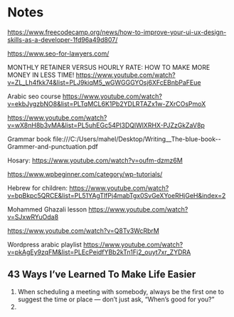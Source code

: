 # Notes
https://www.freecodecamp.org/news/how-to-improve-your-ui-ux-design-skills-as-a-developer-1fd96a49d807/


https://www.seo-for-lawyers.com/

MONTHLY RETAINER VERSUS HOURLY RATE: HOW TO MAKE MORE MONEY IN LESS TIME!
https://www.youtube.com/watch?v=ZL_Lh4fkk74&list=PLJ9kiqM5_wGWGGGYOsj6XFcEBnbPaFEue

Arabic seo course
https://www.youtube.com/watch?v=ekbJygzbNO8&list=PLTqMCL6K1Pb2YDLRTAZx1w-ZXrCOsPmoX

https://www.youtube.com/watch?v=wX8nH8b3vMA&list=PL5uhEGc54Pl3DQlWlXRHX-PJZzGkZaV8p



Grammar book file:///C:/Users/mahel/Desktop/Writing\_\_The-blue-book--Grammer-and-punctuation.pdf

Hosary: https://www.youtube.com/watch?v=oufm-dzmz6M

https://www.wpbeginner.com/category/wp-tutorials/

Hebrew for children: https://www.youtube.com/watch?v=bpBkpc5QRCE&list=PL51YAgTlfPj4mabTgx0SvGeXYoeRHjGeH&index=2

Mohammed Ghazali lesson https://www.youtube.com/watch?v=SJxwRYuOda8

https://www.youtube.com/watch?v=Q8Tv3WcRbrM

Wordpress arabic playlist https://www.youtube.com/watch?v=pkAgEy9zqFM&list=PLEcPeidfYBb2kTn1Fj2_ouyt7xr_ZYDRA

## 43 Ways I’ve Learned To Make Life Easier

1. When scheduling a meeting with somebody, always be the first one to suggest the time or place — don’t just ask, “When’s good for you?”
2.
